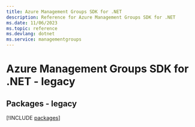 ```yaml
---
title: Azure Management Groups SDK for .NET
description: Reference for Azure Management Groups SDK for .NET
ms.date: 11/06/2023
ms.topic: reference
ms.devlang: dotnet
ms.service: managementgroups
---
```

# Azure Management Groups SDK for .NET - legacy
## Packages - legacy
[!INCLUDE [packages](management-groups-index.md)]